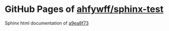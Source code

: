 GitHub Pages of [ahfywff/sphinx-test](https://github.com/ahfywff/sphinx-test.git)
===
Sphinx html documentation of [a9ea8f73](https://github.com/ahfywff/sphinx-test/tree/a9ea8f734410680ebc42393a0a96374dac00851b)

